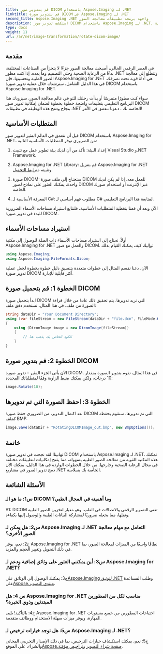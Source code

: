 ```yaml
---
title: قم بتدوير صور DICOM باستخدام Aspose.Imaging لـ .NET
linktitle: قم بتدوير صورة DICOM في Aspose.Imaging لـ .NET
second_title: Aspose.Imaging .NET واجهة برمجة تطبيقات معالجة الصور
description: استكشف تدوير صور DICOM باستخدام Aspose.Imaging لـ .NET. دليل خطوة بخطوة للتعامل مع الصور الطبية.
type: docs
weight: 11
url: /ar/net/image-transformation/rotate-dicom-image/
---
```

## مقدمة

في العصر الرقمي الحالي، أصبحت معالجة الصور جزءًا لا يتجزأ من الصناعات المختلفة، بدءًا من الرعاية الصحية وحتى التصميم وما بعده. إذا كنت مطور .NET وتتطلع إلى معالجة الصور الطبية وتحسينها، فإن Aspose.Imaging for .NET هي أداة قوية تحت تصرفك. في هذا الدليل الشامل، سنرشدك خلال عملية تدوير صورة DICOM باستخدام Aspose.Imaging for .NET.

سواء كنت مطورًا متمرسًا أو بدأت رحلتك للتو في عالم معالجة الصور، سيزودك هذا البرنامج التعليمي بتعليمات واضحة خطوة بخطوة لضمان إمكانية تدوير صور DICOM بنجاح ودمج هذه الوظيفة في تطبيقات .NET الخاصة بك . دعونا نتعمق في الأمر!

## المتطلبات الأساسية

قبل أن نتعمق في العالم المثير لتدوير صور DICOM باستخدام Aspose.Imaging for .NET، من الضروري توفر المتطلبات الأساسية التالية:

1. إعداد البيئة: تأكد من أن لديك بيئة تطوير عمل مع تثبيت Visual Studio و.NET Framework.

2. Aspose.Imaging for .NET Library: قم بتنزيل Aspose.Imaging for .NET وتثبيته من[رابط التحميل](https://releases.aspose.com/imaging/net/).

3. صورة DICOM: ستحتاج إلى ملف صورة DICOM للعمل معه. إذا لم يكن لديك واحدة، يمكنك العثور على نماذج لصور DICOM عبر الإنترنت أو استخدام صورك الخاصة.

4. المعرفة الأساسية لـ C#: مطلوب فهم أساسي لـ C# لمتابعة هذا البرنامج التعليمي.

الآن وبعد أن قمنا بتغطية المتطلبات الأساسية، فلنتابع استيراد مساحات الأسماء الضرورية للبدء في تدوير صورة DICOM.

## استيراد مساحات الأسماء

أولاً، نحتاج إلى استيراد مساحات الأسماء ذات الصلة للوصول إلى مكتبة Aspose.Imaging for .NET والعمل مع صور DICOM. وإليك كيف يمكنك القيام بذلك:

```csharp
using Aspose.Imaging;
using Aspose.Imaging.FileFormats.Dicom;
```

الآن، دعنا نقسم المثال إلى خطوات متعددة بتنسيق دليل خطوة بخطوة لجعل عملية تدوير صورة DICOM أكثر قابلية للإدارة.

## الخطوة 1: قم بتحميل صورة DICOM

ابدأ بتحميل صورة DICOM التي تريد تدويرها. يتم تحقيق ذلك عادةً من خلال قراءة الصورة من ملف. في هذا المثال، نستخدم دفق ملف:

```csharp
string dataDir = "Your Document Directory";
using (var fileStream = new FileStream(dataDir + "file.dcm", FileMode.Open, FileAccess.Read))
{
    using (DicomImage image = new DicomImage(fileStream))
    {
        // الكود الخاص بك يذهب هنا
    }
}
```

## الخطوة 2: قم بتدوير صورة DICOM

الآن يأتي الجزء المثير – تدوير صورة DICOM. في هذا المثال، نقوم بتدوير الصورة بمقدار 10 درجات، ولكن يمكنك ضبط الزاوية وفقًا لمتطلباتك المحددة:

```csharp
image.Rotate(10);
```

## الخطوة 3: احفظ الصورة التي تم تدويرها

بعد اكتمال التدوير، من الضروري حفظ صورة DICOM التي تم تدويرها. سنقوم بحفظه كملف BMP:

```csharp
image.Save(dataDir + "RotatingDICOMImage_out.bmp", new BmpOptions());
```

## خاتمة

تهانينا! لقد نجحت في تدوير صورة DICOM باستخدام Aspose.Imaging لـ .NET. تمكنك هذه المكتبة القوية من معالجة الصور الطبية بسهولة، مما يفتح إمكانيات لتطبيقات مختلفة في مجال الرعاية الصحية وخارجها. من خلال الخطوات الواردة في هذا الدليل، يمكنك الآن دمج تدوير الصور في مشاريع .NET الخاصة بك بسلاسة.

## الأسئلة الشائعة

### س1: ما هو الـ DICOM وما أهميته في المجال الطبي؟

A1: DICOM تعني التصوير الرقمي والاتصالات في الطب. وهو معيار لتخزين الصور الطبية ونقلها، مما يجعله ضروريًا لمشاركة البيانات الطبية والوصول إليها بكفاءة.

### س2: هل يمكن لـ Aspose.Imaging لـ .NET التعامل مع مهام معالجة الصور الأخرى؟

ج2: نعم، يوفر Aspose.Imaging for .NET نطاقًا واسعًا من الميزات لمعالجة الصور، بما في ذلك التحويل وتغيير الحجم والمزيد.

### س3: أين يمكنني العثور على وثائق إضافية ودعم لـ Aspose.Imaging for .NET؟

 ج3: يمكنك الوصول إلى الوثائق على[Aspose.Imaging لتوثيق .NET](https://reference.aspose.com/imaging/net/) وطلب المساعدة على[Aspose.منتدى التصوير](https://forum.aspose.com/).

### س 4: هل Aspose.Imaging for .NET مناسب لكل من المطورين المبتدئين وذوي الخبرة؟

ج4: بالتأكيد! يلبي Aspose.Imaging for .NET احتياجات المطورين من جميع مستويات المهارة، ويوفر ميزات سهلة الاستخدام ووظائف متقدمة.

### س5: هل توجد خيارات ترخيص لـ Aspose.Imaging لـ .NET؟

 ج5: نعم، يمكنك استكشاف خيارات الترخيص، بما في ذلك الإصدار التجريبي المجاني والشراء، على الموقع[Aspose.صفحة شراء التصوير](https://purchase.aspose.com/buy) و[تراخيص مؤقتة](https://purchase.aspose.com/temporary-license/).